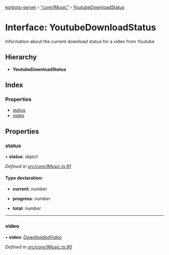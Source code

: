 [korbots-server](../README.md) › ["core/IMusic"](../modules/_core_imusic_.md) › [YoutubeDownloadStatus](_core_imusic_.youtubedownloadstatus.md)

# Interface: YoutubeDownloadStatus

Information about the current download status for a video from Youtube

## Hierarchy

* **YoutubeDownloadStatus**

## Index

### Properties

* [status](_core_imusic_.youtubedownloadstatus.md#status)
* [video](_core_imusic_.youtubedownloadstatus.md#video)

## Properties

###  status

• **status**: *object*

*Defined in [src/core/IMusic.ts:91](https://github.com/Xisabla/Korbots/blob/6eaa780/server/src/core/IMusic.ts#L91)*

#### Type declaration:

* **current**: *number*

* **progress**: *number*

* **total**: *number*

___

###  video

• **video**: *[DownloadedVideo](_core_imusic_.downloadedvideo.md)*

*Defined in [src/core/IMusic.ts:90](https://github.com/Xisabla/Korbots/blob/6eaa780/server/src/core/IMusic.ts#L90)*
